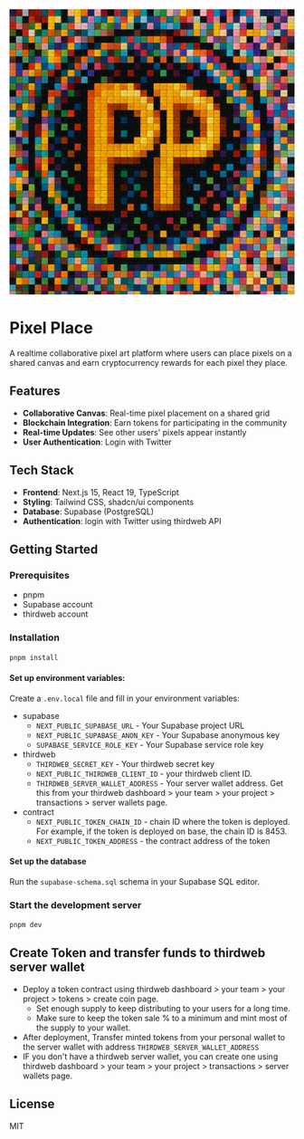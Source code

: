 <img src="readme/pixel-place.png" alt="Pixel Place Logo"  />

# Pixel Place

A realtime collaborative pixel art platform where users can place pixels on a shared canvas and earn cryptocurrency rewards for each pixel they place.

## Features

- **Collaborative Canvas**: Real-time pixel placement on a shared grid
- **Blockchain Integration**: Earn tokens for participating in the community
- **Real-time Updates**: See other users' pixels appear instantly
- **User Authentication**: Login with Twitter

## Tech Stack

- **Frontend**: Next.js 15, React 19, TypeScript
- **Styling**: Tailwind CSS, shadcn/ui components
- **Database**: Supabase (PostgreSQL)
- **Authentication**: login with Twitter using thirdweb API

## Getting Started

### Prerequisites

- pnpm
- Supabase account
- thirdweb account

### Installation

```bash
pnpm install
```

#### Set up environment variables:

Create a `.env.local` file and fill in your environment variables:

- supabase
  - `NEXT_PUBLIC_SUPABASE_URL` - Your Supabase project URL
  - `NEXT_PUBLIC_SUPABASE_ANON_KEY` - Your Supabase anonymous key
  - `SUPABASE_SERVICE_ROLE_KEY` - Your Supabase service role key
- thirdweb
  - `THIRDWEB_SECRET_KEY` - Your thirdweb secret key
  - `NEXT_PUBLIC_THIRDWEB_CLIENT_ID` - your thirdweb client ID.
  - `THIRDWEB_SERVER_WALLET_ADDRESS` - Your server wallet address. Get this from your thirdweb dashboard > your team > your project > transactions > server wallets page.
- contract
  - `NEXT_PUBLIC_TOKEN_CHAIN_ID` - chain ID where the token is deployed. For example, if the token is deployed on base, the chain ID is 8453.
  - `NEXT_PUBLIC_TOKEN_ADDRESS` - the contract address of the token

#### Set up the database

Run the `supabase-schema.sql` schema in your Supabase SQL editor.

### Start the development server

```bash
pnpm dev
```

## Create Token and transfer funds to thirdweb server wallet

- Deploy a token contract using thirdweb dashboard > your team > your project > tokens > create coin page.
  - Set enough supply to keep distributing to your users for a long time.
  - Make sure to keep the token sale % to a minimum and mint most of the supply to your wallet.
- After deployment, Transfer minted tokens from your personal wallet to the server wallet with address `THIRDWEB_SERVER_WALLET_ADDRESS`
- IF you don't have a thirdweb server wallet, you can create one using thirdweb dashboard > your team > your project > transactions > server wallets page.


## License

MIT
